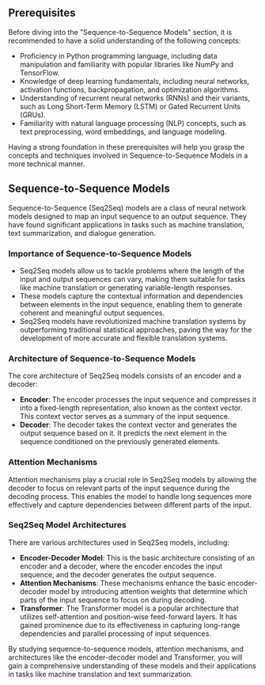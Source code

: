 ## Prerequisites

Before diving into the "Sequence-to-Sequence Models" section, it is recommended to have a solid understanding of the following concepts:

- Proficiency in Python programming language, including data manipulation and familiarity with popular libraries like NumPy and TensorFlow.
- Knowledge of deep learning fundamentals, including neural networks, activation functions, backpropagation, and optimization algorithms.
- Understanding of recurrent neural networks (RNNs) and their variants, such as Long Short-Term Memory (LSTM) or Gated Recurrent Units (GRUs).
- Familiarity with natural language processing (NLP) concepts, such as text preprocessing, word embeddings, and language modeling.

Having a strong foundation in these prerequisites will help you grasp the concepts and techniques involved in Sequence-to-Sequence Models in a more technical manner.

## Sequence-to-Sequence Models

Sequence-to-Sequence (Seq2Seq) models are a class of neural network models designed to map an input sequence to an output sequence. They have found significant applications in tasks such as machine translation, text summarization, and dialogue generation.

### Importance of Sequence-to-Sequence Models

- Seq2Seq models allow us to tackle problems where the length of the input and output sequences can vary, making them suitable for tasks like machine translation or generating variable-length responses.
- These models capture the contextual information and dependencies between elements in the input sequence, enabling them to generate coherent and meaningful output sequences.
- Seq2Seq models have revolutionized machine translation systems by outperforming traditional statistical approaches, paving the way for the development of more accurate and flexible translation systems.

### Architecture of Sequence-to-Sequence Models

The core architecture of Seq2Seq models consists of an encoder and a decoder:

- **Encoder**: The encoder processes the input sequence and compresses it into a fixed-length representation, also known as the context vector. This context vector serves as a summary of the input sequence.
- **Decoder**: The decoder takes the context vector and generates the output sequence based on it. It predicts the next element in the sequence conditioned on the previously generated elements.

### Attention Mechanisms

Attention mechanisms play a crucial role in Seq2Seq models by allowing the decoder to focus on relevant parts of the input sequence during the decoding process. This enables the model to handle long sequences more effectively and capture dependencies between different parts of the input.

### Seq2Seq Model Architectures

There are various architectures used in Seq2Seq models, including:

- **Encoder-Decoder Model**: This is the basic architecture consisting of an encoder and a decoder, where the encoder encodes the input sequence, and the decoder generates the output sequence.
- **Attention Mechanisms**: These mechanisms enhance the basic encoder-decoder model by introducing attention weights that determine which parts of the input sequence to focus on during decoding.
- **Transformer**: The Transformer model is a popular architecture that utilizes self-attention and position-wise feed-forward layers. It has gained prominence due to its effectiveness in capturing long-range dependencies and parallel processing of input sequences.

By studying sequence-to-sequence models, attention mechanisms, and architectures like the encoder-decoder model and Transformer, you will gain a comprehensive understanding of these models and their applications in tasks like machine translation and text summarization.

